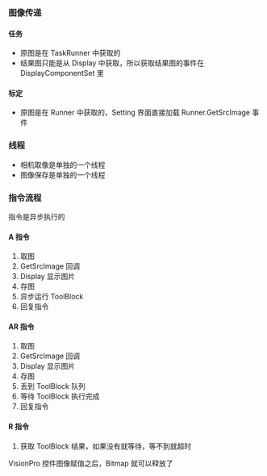 ﻿### 图像传递
#### 任务
- 原图是在 TaskRunner 中获取的
- 结果图只能是从 Display 中获取，所以获取结果图的事件在 DisplayComponentSet 里

#### 标定
- 原图是在 Runner 中获取的，Setting 界面直接加载 Runner.GetSrcImage 事件


### 线程
- 相机取像是单独的一个线程
- 图像保存是单独的一个线程

### 指令流程

指令是异步执行的

#### A 指令
1. 取图
2. GetSrcImage 回调
3. Display 显示图片
4. 存图
5. 异步运行 ToolBlock
6. 回复指令

#### AR 指令
1. 取图
2. GetSrcImage 回调
3. Display 显示图片
4. 存图
5. 丢到 ToolBlock 队列
6. 等待 ToolBlock 执行完成
7. 回复指令

#### R 指令
1. 获取 ToolBlock 结果，如果没有就等待，等不到就超时


VisionPro 控件图像赋值之后，Bitmap 就可以释放了